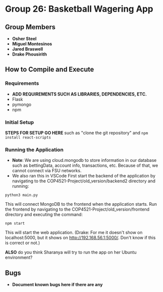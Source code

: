 # Group 26: Basketball Wagering App

## Group Members
- **Osher Steel**
- **Miguel Montesinos**
- **Jared Braswell**
- **Drake Phousirith**

## How to Compile and Execute
### Requirements
- **ADD REQUIREMENTS SUCH AS LIBRARIES, DEPENDENCIES, ETC.**
- Flask
- pymongo
- npm

### Initial Setup
**STEPS FOR SETUP GO HERE** such as "clone the git repository" and ```npm install react-scripts```

### Running the Application
- **Note**: We are using cloud.mongodb to store information in our database such as bettingData, account info, transactions, etc. Because of that, we cannot connect via FSU networks.
- We also ran this in VSCode
First start the backend of the application by navigating to the COP4521-Project/old_version/backend2 directory and running:
```
python3 main.py
```
This will connect MongoDB to the frontend when the application starts.
Run the frontend by navigating to the COP4521-Project/old_version/frontend directory and executing the command:
```
npm start
```
This will start the web application. (Drake: For me it doesn't show on localhost:5000, but it shows on http://192.168.56.1:5000/. Don't know if this is correct or not.)

**ALSO** do you think Sharanya will try to run the app on her Ubuntu environment?

## Bugs
- **Document known bugs here if there are any**
